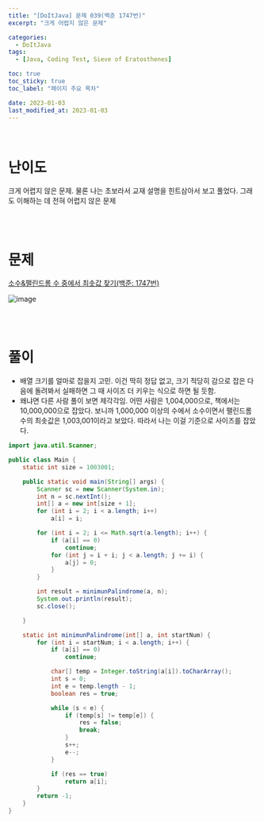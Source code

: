 ```yaml
---
title: "[DoItJava] 문제 039(백준 1747번)"
excerpt: "크게 어렵지 않은 문제"

categories:
  - DoItJava
tags:
  - [Java, Coding Test, Sieve of Eratosthenes]

toc: true
toc_sticky: true
toc_label: "페이지 주요 목차"

date: 2023-01-03
last_modified_at: 2023-01-03
---
```


<br>

# 난이도

크게 어렵지 않은 문제. 물론 나는 초보라서 교재 설명을 힌트삼아서 보고 풀었다. 그래도 이해하는 데 전혀 어렵지 않은 문제

<br><br>

# 문제

[소수&팰린드롬 수 중에서 최솟값 찾기(백준: 1747번)](https://www.acmicpc.net/problem/1747)

![image](https://user-images.githubusercontent.com/112764753/210359943-8aba6dbe-715a-4507-bbce-657e1349454d.png)

<br><br>

# 풀이

- 배열 크기를 얼마로 잡을지 고민. 이건 딱히 정답 없고, 크기 적당히 감으로 잡은 다음에 돌려봐서 실패하면 그 때 사이즈 더 키우는 식으로 하면 될 듯함.
- 왜냐면 다른 사람 풀이 보면 제각각임. 어떤 사람은 1,004,000으로, 책에서는 10,000,000으로 잡았다. 보니까 1,000,000 이상의 수에서 소수이면서 팰린드롬 수의 최솟값은 1,003,001이라고 보았다. 따라서 나는 이걸 기준으로 사이즈를 잡았다.

```java
import java.util.Scanner;

public class Main {
    static int size = 1003001;

    public static void main(String[] args) {
        Scanner sc = new Scanner(System.in);
        int n = sc.nextInt();
        int[] a = new int[size + 1];
        for (int i = 2; i < a.length; i++)
            a[i] = i;

        for (int i = 2; i <= Math.sqrt(a.length); i++) {
            if (a[i] == 0)
                continue;
            for (int j = i + i; j < a.length; j += i) {
                a[j] = 0;
            }
        }

        int result = minimunPalindrome(a, n);
        System.out.println(result);
        sc.close();

    }

    static int minimunPalindrome(int[] a, int startNum) {
        for (int i = startNum; i < a.length; i++) {
            if (a[i] == 0)
                continue;

            char[] temp = Integer.toString(a[i]).toCharArray();
            int s = 0;
            int e = temp.length - 1;
            boolean res = true;

            while (s < e) {
                if (temp[s] != temp[e]) {
                    res = false;
                    break;
                }
                s++;
                e--;
            }

            if (res == true)
                return a[i];
        }
        return -1;
    }
}
```
